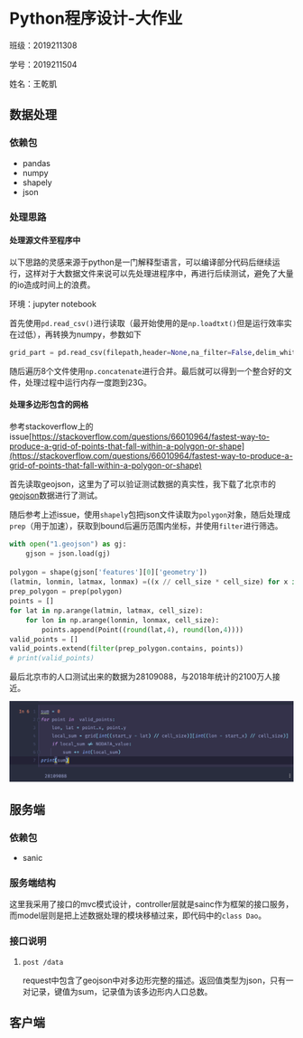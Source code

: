 # Python程序设计\-大作业

班级：2019211308

学号：2019211504

姓名：王乾凱

## 数据处理

### 依赖包

* pandas
* numpy
* shapely
* json

### 处理思路

#### 处理源文件至程序中

以下思路的灵感来源于python是一门解释型语言，可以编译部分代码后继续运行，这样对于大数据文件来说可以先处理进程序中，再进行后续测试，避免了大量的io造成时间上的浪费。

环境：jupyter notebook

首先使用`pd.read_csv()`进行读取（最开始使用的是`np.loadtxt()`但是运行效率实在过低），再转换为numpy，参数如下

```python
grid_part = pd.read_csv(filepath,header=None,na_filter=False,delim_whitespace=True, skiprows=6).to_numpy()
```

随后遍历8个文件使用`np.concatenate`进行合并。最后就可以得到一个整合好的文件，处理过程中运行内存一度跑到23G。

#### 处理多边形包含的网格

参考stackoverflow上的issue[https://stackoverflow.com/questions/66010964/fastest-way-to-produce-a-grid-of-points-that-fall-within-a-polygon-or-shape](https://stackoverflow.com/questions/66010964/fastest-way-to-produce-a-grid-of-points-that-fall-within-a-polygon-or-shape)

首先读取geojson，这里为了可以验证测试数据的真实性，我下载了北京市的[geojson](poi86.com/poi/download_area_geojson/110000.html)数据进行了测试。

随后参考上述issue，使用`shapely`包把json文件读取为`polygon`对象，随后处理成`prep`（用于加速），获取到bound后遍历范围内坐标，并使用`filter`进行筛选。

```python
with open("1.geojson") as gj:
    gjson = json.load(gj)

polygon = shape(gjson['features'][0]['geometry'])
(latmin, lonmin, latmax, lonmax) =((x // cell_size * cell_size) for x in polygon.bounds)
prep_polygon = prep(polygon)
points = []
for lat in np.arange(latmin, latmax, cell_size):
    for lon in np.arange(lonmin, lonmax, cell_size):
        points.append(Point((round(lat,4), round(lon,4))))
valid_points = []
valid_points.extend(filter(prep_polygon.contains, points))
# print(valid_points)
```

最后北京市的人口测试出来的数据为28109088，与2018年统计的2100万人接近。

![截屏2022-01-09 下午2.04.12](README.assets/1.png)

## 服务端

### 依赖包

* sanic

### 服务端结构

这里我采用了接口的mvc模式设计，controller层就是sainc作为框架的接口服务，而model层则是把上述数据处理的模块移植过来，即代码中的`class Dao`。

### 接口说明

1. `post /data`

   request中包含了geojson中对多边形完整的描述。返回值类型为json，只有一对记录，键值为sum，记录值为该多边形内人口总数。

## 客户端

